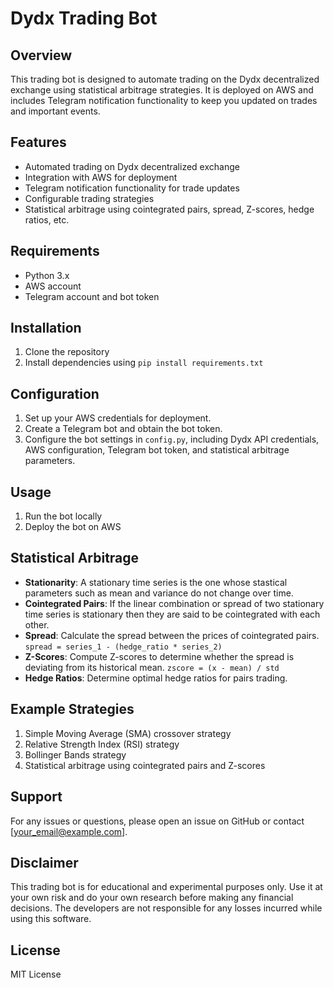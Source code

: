 # Dydx Trading Bot

## Overview
This trading bot is designed to automate trading on the Dydx decentralized exchange using statistical arbitrage strategies. It is deployed on AWS and includes Telegram notification functionality to keep you updated on trades and important events.

## Features
- Automated trading on Dydx decentralized exchange
- Integration with AWS for deployment
- Telegram notification functionality for trade updates
- Configurable trading strategies
- Statistical arbitrage using cointegrated pairs, spread, Z-scores, hedge ratios, etc.

## Requirements
- Python 3.x
- AWS account
- Telegram account and bot token

## Installation
1. Clone the repository
2. Install dependencies using `pip install requirements.txt`


## Configuration
1. Set up your AWS credentials for deployment.
2. Create a Telegram bot and obtain the bot token.
3. Configure the bot settings in `config.py`, including Dydx API credentials, AWS configuration, Telegram bot token, and statistical arbitrage parameters.

## Usage
1. Run the bot locally
2. Deploy the bot on AWS

## Statistical Arbitrage
-  **Stationarity**: A stationary time series is the one whose stastical parameters such as mean and variance do not change over time.
- **Cointegrated Pairs**: If the linear combination or spread of two stationary time series is stationary then they are said to be cointegrated with each other. 
- **Spread**: Calculate the spread between the prices of cointegrated pairs. `spread = series_1 - (hedge_ratio * series_2)`
- **Z-Scores**: Compute Z-scores to determine whether the spread is deviating from its historical mean. `zscore = (x - mean) / std`
- **Hedge Ratios**: Determine optimal hedge ratios for pairs trading.

## Example Strategies
1. Simple Moving Average (SMA) crossover strategy
2. Relative Strength Index (RSI) strategy
3. Bollinger Bands strategy
4. Statistical arbitrage using cointegrated pairs and Z-scores

## Support
For any issues or questions, please open an issue on GitHub or contact [your_email@example.com].

## Disclaimer
This trading bot is for educational and experimental purposes only. Use it at your own risk and do your own research before making any financial decisions. The developers are not responsible for any losses incurred while using this software.

## License
MIT License
